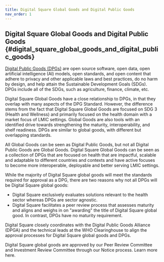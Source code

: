 ```yaml
---
title: Digital Square Global Goods and Digital Public Goods
nav_order: 1
---
```


## Digital Square Global Goods and Digital Public Goods {#digital_square_global_goods_and_digital_public_goods}

[Digital Public Goods
(DPGs)](https://digitalpublicgoods.net/digital-public-goods/) are open
source software, open data, open artificial intelligence (AI) models,
open standards, and open content that adhere to privacy and other
applicable laws and best practices, do no harm by design, and help
attain the Sustainable Development Goals (SDGs). DPGs include all of the
SDGs, such as agriculture, finance, climate, etc.

Digital Square Global Goods have a close relationship to DPGs, in that
they overlap with many aspects of the DPG Standard. However, the
difference stems from the fact that Digital Square Global Goods are
focused on SDG 3 (Health and Wellness) and primarily focused on the
health domain with a market focus of LMIC settings. Global Goods are
also tools with an identified drive towards strengthening the maturity,
interoperability, and shelf readiness. DPGs are similar to global goods,
with different but overlapping standards.  

All Global Goods can be seen as Digital Public Goods, but not all
Digital Public Goods are Global Goods. Digital Square Global Goods can
be seen as a collection of DPGs that are focused on health that are
impactful, scalable and adaptable to different countries and contexts
and have active focuses to become more interoperable, deployable and
better serving LMIC settings.

While the majority of Digital Square global goods will meet the
standards required for approval as a DPG, there are two reasons why not
all DPGs will be Digital Square global goods:  

- Digital Square exclusively evaluates solutions relevant to the health
  sector whereas DPGs are sector agnostic.  
- Digital Square facilitates a peer review process that assesses
  maturity and aligns and weighs in on "awarding" the title of Digital
  Square global good. In contrast, DPGs have no maturity requirement. 

Digital Square closely coordinates with the Digital Public Goods
Alliance (DPGA) and the technical leads at the WHO Clearinghouse to
align the approval processes for Digital Square global goods and DPGs. 

Digital Square global goods are approved by our Peer Review Committee
and Investment Review Committee through our Notice process. Learn more
here.
